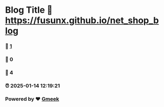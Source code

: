 # Blog Title :link: https://fusunx.github.io/net_shop_blog 
### :page_facing_up: [1](https://fusunx.github.io/net_shop_blog/tag.html) 
### :speech_balloon: 0 
### :hibiscus: 4 
### :alarm_clock: 2025-01-14 12:19:21 
### Powered by :heart: [Gmeek](https://github.com/Meekdai/Gmeek)
